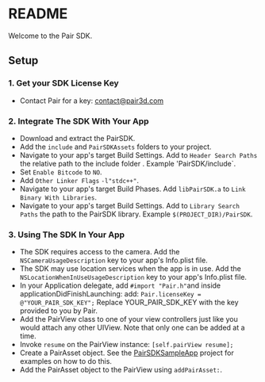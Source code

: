 # README #

Welcome to the Pair SDK.

## Setup ##

### 1. Get your SDK License Key ###
 * Contact Pair for a key: contact@pair3d.com

### 2. Integrate The SDK With Your App ###
* Download and extract the PairSDK.
* Add the `include` and `PairSDKAssets` folders to your project.
* Navigate to your app's target Build Settings. Add to `Header Search Paths` the relative path to the include folder . Example 'PairSDK/include`.
* Set `Enable Bitcode` to `NO`.
* Add `Other Linker Flags` `-l"stdc++"`.
* Navigate to your app's target Build Phases. Add `libPairSDK.a` to `Link Binary With Libraries`.
* Navigate to your app's target Build Settings. Add to `Library Search Paths` the path to the PairSDK library. Example `$(PROJECT_DIR)/PairSDK`.

### 3. Using The SDK In Your App ###
* The SDK requires access to the camera. Add the `NSCameraUsageDescription` key to your app's Info.plist file.
* The SDK may use location services when the app is in use. Add the `NSLocationWhenInUseUsageDescription` key to your app's Info.plist file.
* In your Application delegate, add `#import "Pair.h"`and inside applicationDidFinishLaunching: add: `Pair.licenseKey = @"YOUR_PAIR_SDK_KEY";` Replace YOUR_PAIR_SDK_KEY with the key provided to you by Pair.
* Add the PairView class to one of your view controllers just like you would attach any other UIView. Note that only one can be added at a time.
* Invoke `resume` on the PairView instance: `[self.pairView resume];`
* Create a PairAsset object. See the [PairSDKSampleApp](https://github.com/Pair-3D/PairSDKSampleApp) project for examples on how to do this.
* Add the PairAsset object to the PairView using `addPairAsset:`.
